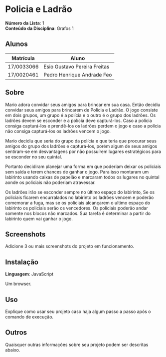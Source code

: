 # Policia e Ladrão

**Número da Lista**: 1<br>
**Conteúdo da Disciplina**: Grafos 1<br>

## Alunos

| Matrícula  | Aluno                        |
| ---------- | ---------------------------- |
| 17/0033066 | Esio Gustavo Pereira Freitas |
| 17/0020461 | Pedro Henrique Andrade Feo   |

## Sobre

Mario adora convidar seus amigos para brincar em sua casa. Então decidiu convidar seus amigos para brincarem de Polícia e Ladrão. O jogo consiste em dois grupos, um grupo é a polícia e o outro é o grupo dos ladrões. Os ladrões devem se esconder e a polícia deve capturá-los. Caso a polícia consiga capturá-los e prendê-los os ladrões perdem o jogo e caso a polícia não consiga capturá-los os ladrões vencem o jogo.

Mario decidiu que seria do grupo da polícia e que teria que procurar seus amigos do grupo dos ladrões e capturá-los, porém algum de seus amigos sentiram-se em desvantagens por não possuírem lugares estratégicos para se esconder no seu quintal.

Portanto decidiram planejar uma forma em que poderiam deixar os policiais sem saída e terem chances de ganhar o jogo. Para isso montaram um labirinto usando caixas de papelão e marcaram todos os lugares no quintal aonde os policiais não poderiam atravessar.

Os ladrões irão se esconder sempre no último espaço do labirinto, Se os policiais ficarem encurralados no labirinto os ladrões vencem e poderão comemorar a fuga, mas se os policiais alcançarem o ultimo espaço do labirinto os policiais serão os vencedores. Os policiais poderão andar somente nos blocos não marcados. Sua tarefa é determinar a partir do labirinto quem vai ganhar o jogo.

## Screenshots

Adicione 3 ou mais screenshots do projeto em funcionamento.

## Instalação

**Linguagem**: JavaScript<br>

Um browser.

## Uso

Explique como usar seu projeto caso haja algum passo a passo após o comando de execução.

## Outros

Quaisquer outras informações sobre seu projeto podem ser descritas abaixo.
